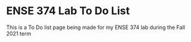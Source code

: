 # ENSE 374 Lab To Do List
This is a To Do list page being made for my ENSE 374 lab during the Fall 2021 term